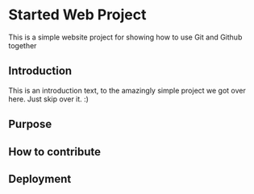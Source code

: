 # Started Web Project

This is a simple website project for showing how to use Git and Github together

## Introduction

This is an introduction text, to the amazingly simple project we got over here. Just skip over it. :)

## Purpose

## How to contribute 

## Deployment